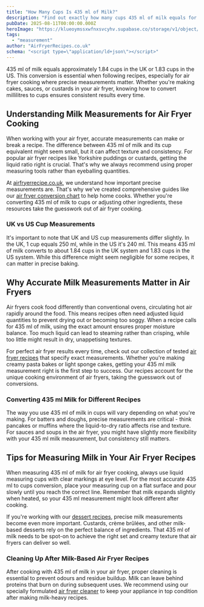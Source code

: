 ```yaml
---
title: "How Many Cups Is 435 ml of Milk?"
description: "Find out exactly how many cups 435 ml of milk equals for baking and cooking. Simple conversions for UK and US measurements."
pubDate: 2025-08-11T00:00:00.000Z
heroImage: "https://klueoymssxwfnxsvcyhv.supabase.co/storage/v1/object/public/md/how-many-cups-is-435-ml-of-milk-bde60a98.webp"
tags:
  - "measurement"
author: "AirFryerRecipes.co.uk"
schema: "<script type=\"application/ld+json\"></script>"
---
```


<p>435 ml of milk equals approximately 1.84 cups in the UK or 1.83 cups in the US. This conversion is essential when following recipes, especially for air fryer cooking where precise measurements matter. Whether you're making cakes, sauces, or custards in your air fryer, knowing how to convert millilitres to cups ensures consistent results every time.</p>

<h2>Understanding Milk Measurements for Air Fryer Cooking</h2>
<p>When working with your air fryer, accurate measurements can make or break a recipe. The difference between 435 ml of milk and its cup equivalent might seem small, but it can affect texture and consistency. For popular air fryer recipes like Yorkshire puddings or custards, getting the liquid ratio right is crucial. That's why we always recommend using proper measuring tools rather than eyeballing quantities.</p>
<p>At <a href=https://www.airfryerrecipe.co.uk>airfryerrecipe.co.uk</a>, we understand how important precise measurements are. That's why we've created comprehensive guides like our <a href=https://www.airfryerrecipe.co.uk/air-fryer-conversion-chart>air fryer conversion chart</a> to help home cooks. Whether you're converting 435 ml of milk to cups or adjusting other ingredients, these resources take the guesswork out of air fryer cooking.</p>

<h3>UK vs US Cup Measurements</h3>
<p>It's important to note that UK and US cup measurements differ slightly. In the UK, 1 cup equals 250 ml, while in the US it's 240 ml. This means 435 ml of milk converts to about 1.84 cups in the UK system and 1.83 cups in the US system. While this difference might seem negligible for some recipes, it can matter in precise baking.</p>

<h2>Why Accurate Milk Measurements Matter in Air Fryers</h2>
<p>Air fryers cook food differently than conventional ovens, circulating hot air rapidly around the food. This means recipes often need adjusted liquid quantities to prevent drying out or becoming too soggy. When a recipe calls for 435 ml of milk, using the exact amount ensures proper moisture balance. Too much liquid can lead to steaming rather than crisping, while too little might result in dry, unappetising textures.</p>
<p>For perfect air fryer results every time, check out our collection of tested <a href=https://www.airfryerrecipe.co.uk/recipes>air fryer recipes</a> that specify exact measurements. Whether you're making creamy pasta bakes or light sponge cakes, getting your 435 ml milk measurement right is the first step to success. Our recipes account for the unique cooking environment of air fryers, taking the guesswork out of conversions.</p>

<h3>Converting 435 ml Milk for Different Recipes</h3>
<p>The way you use 435 ml of milk in cups will vary depending on what you're making. For batters and doughs, precise measurements are critical - think pancakes or muffins where the liquid-to-dry ratio affects rise and texture. For sauces and soups in the air fryer, you might have slightly more flexibility with your 435 ml milk measurement, but consistency still matters.</p>

<h2>Tips for Measuring Milk in Your Air Fryer Recipes</h2>
<p>When measuring 435 ml of milk for air fryer cooking, always use liquid measuring cups with clear markings at eye level. For the most accurate 435 ml to cups conversion, place your measuring cup on a flat surface and pour slowly until you reach the correct line. Remember that milk expands slightly when heated, so your 435 ml measurement might look different after cooking.</p>
<p>If you're working with our <a href=https://www.airfryerrecipe.co.uk/recipe-category/dessert>dessert recipes</a>, precise milk measurements become even more important. Custards, crème brûlées, and other milk-based desserts rely on the perfect balance of ingredients. That 435 ml of milk needs to be spot-on to achieve the right set and creamy texture that air fryers can deliver so well.</p>

<h3>Cleaning Up After Milk-Based Air Fryer Recipes</h3>
<p>After cooking with 435 ml of milk in your air fryer, proper cleaning is essential to prevent odours and residue buildup. Milk can leave behind proteins that burn on during subsequent uses. We recommend using our specially formulated <a href=https://www.airfryerrecipe.co.uk/air-fryer-cleaner>air fryer cleaner</a> to keep your appliance in top condition after making milk-heavy recipes.</p>